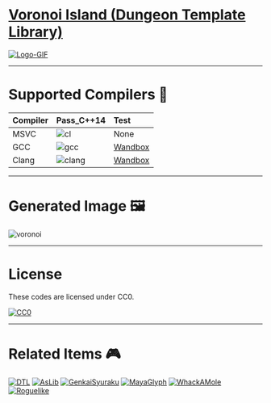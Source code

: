 # [Voronoi Island (Dungeon Template Library) ](https://github.com/Kasugaccho/DungeonTemplateLibrary)

[![Logo-GIF](https://raw.githubusercontent.com/Kasugaccho/DungeonPicture/master/Picture/Logo/logo_color800_2.gif)](https://github.com/Kasugaccho/DungeonTemplateLibrary)

---

# Supported Compilers 🔧

|Compiler|Pass_C++14|Test|
|:---|:---|:---|
|MSVC|![cl](https://img.shields.io/badge/cl%2014.10-passing-brightgreen.svg)|None|
|GCC|![gcc](https://img.shields.io/badge/gcc%205.1.0-passing-brightgreen.svg)|[Wandbox](https://wandbox.org/permlink/ptNcR2SIufjeWZJp)|
|Clang|![clang](https://img.shields.io/badge/clang%203.5.0-passing-brightgreen.svg)|[Wandbox](https://wandbox.org/permlink/oWqCZambD9Kx0H0g)|

---

# Generated Image 🖼️

![voronoi](https://github.com/Kasugaccho/DTL_SimpleVoronoiIsland/blob/master/picture/voronoi.gif)

---

# License

These codes are licensed under CC0.

[![CC0](https://mirrors.creativecommons.org/presskit/buttons/88x31/svg/cc-zero.svg "CC0")](http://creativecommons.org/publicdomain/zero/1.0/deed.en)

---

# Related Items 🎮

[![DTL](https://raw.githubusercontent.com/Kasugaccho/Kasugaccho/master/Picture/dungeon_template_library.png)](https://github.com/Kasugaccho/DungeonTemplateLibrary)
[![AsLib](https://raw.githubusercontent.com/Kasugaccho/Kasugaccho/master/Picture/aslib.png)](https://github.com/Kasugaccho/AsLib)
[![GenkaiSyuraku](https://raw.githubusercontent.com/Kasugaccho/Kasugaccho/master/Picture/genkai_syuraku.png)](https://github.com/Kasugaccho/GenkaiSyuraku)
[![MayaGlyph](https://raw.githubusercontent.com/Kasugaccho/Kasugaccho/master/Picture/maya_glyph.png)](https://github.com/Kasugaccho/Maya-Glyph)
[![WhackAMole](https://raw.githubusercontent.com/Kasugaccho/Kasugaccho/master/Picture/whack_a_mole.png)](https://github.com/Kasugaccho/Whack-A-Mole)
[![Roguelike](https://raw.githubusercontent.com/Kasugaccho/Kasugaccho/master/Picture/roguelike.png)](https://github.com/Kasugaccho/Roguelike)
